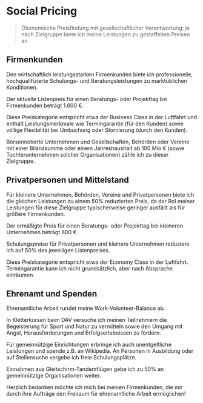 ---
---
# Social Pricing

> Ökonomische Preisfindung mit gesellschaftlicher Verantwortung: je nach Zielgruppe biete ich meine Leistungen zu gestaffelten Preisen an.

## Firmenkunden

Den wirtschaftlich leistungsstarken Firmenkunden biete ich professionelle, hochqualifizierte Schulungs- und Beratungsleistungen zu marktüblichen Konditionen.

Der aktuelle Listenpreis für einen Beratungs- oder Projekttag bei Firmenkunden beträgt 1.600 €.

Diese Preiskategorie entspricht etwa der Business Class in der Luftfahrt und enthält Leistungsmerkmale wie Termingarantie (für den Kunden) sowie völlige Flexibilität bei Umbuchung oder Stornierung (durch den Kunden).

Börsennotierte Unternehmen und Gesellschaften, Behörden oder Vereine mit einer Bilanzsumme oder einem Jahreshaushalt ab 100 Mio € (sowie Tochterunternehmen solcher Organisationen) zähle ich zu dieser Zielgruppe.

## Privatpersonen und Mittelstand

Für kleinere Unternehmen, Behörden, Vereine und Privatpersonen biete ich die gleichen Leistungen zu einem 50% reduzierten Preis, da der RoI meiner Leistungen für diese Zielgruppe typischerweise geringer ausfällt als für größere Firmenkunden.

Der ermäßigte Preis für einen Beratungs- oder Projekttag bei kleineren Unternehmen beträgt 800 €.

Schulungspreise für Privatpersonen und kleinere Unternehmen reduziere ich auf 50% des jeweiligen Listenpreises.

Diese Preiskategorie entspricht etwa der Economy Class in der Luftfahrt. Termingarantie kann ich nicht grundsätzlich, aber nach Absprache einräumen.

## Ehrenamt und Spenden

Ehrenamtliche Arbeit rundet meine Work-Volunteer-Balance ab.

In Kletterkursen beim DAV versuche ich meinen Teilnehmern die Begeisterung für Sport und Natur zu vermitteln sowie den Umgang mit Angst, Herausforderungen und Erfolgserlebnissen zu fördern.

Für gemeinnützige Einrichtungen erbringe ich auch unentgeltliche Leistungen und spende z.B. an Wikipedia. An Personen in Ausbildung oder auf Stellensuche vergebe ich freie Schulungsplätze.

Einnahmen aus Gleitschirm-Tandemflügen gebe ich zu 50% an gemeinnützige Organisationen weiter.

Herzlich bedanken möchte ich mich bei meinen Firmenkunden, die mir durch ihre Aufträge den Freiraum für ehrenamtliche Arbeit ermöglichen!
